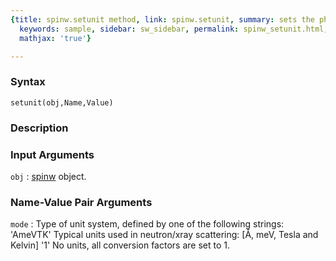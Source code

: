 ```yaml
---
{title: spinw.setunit method, link: spinw.setunit, summary: sets the physical units,
  keywords: sample, sidebar: sw_sidebar, permalink: spinw_setunit.html, folder: spinw,
  mathjax: 'true'}

---
```


### Syntax

`setunit(obj,Name,Value)`

### Description



### Input Arguments

`obj`
: [spinw](spinw.html) object.

### Name-Value Pair Arguments

`mode`
: Type of unit system, defined by one of the following strings:
      'AmeVTK'    Typical units used in neutron/xray scattering:
                      [Å, meV, Tesla and Kelvin]
      '1'         No units, all conversion factors are set to 1.

